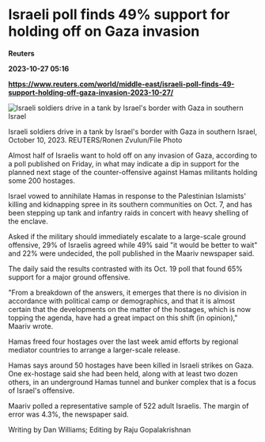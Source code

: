 # Israeli poll finds 49% support for holding off on Gaza invasion
**Reuters**

**2023-10-27 05:16**

**https://www.reuters.com/world/middle-east/israeli-poll-finds-49-support-holding-off-gaza-invasion-2023-10-27/**

![Israeli soldiers drive in a tank by Israel's border with Gaza in southern Israel](https://www.reuters.com/resizer/E_XEzuPKHZBC3fSSRJq2x3D_41o=/1920x0/filters:quality(80)/cloudfront-us-east-2.images.arcpublishing.com/reuters/F2EAU2EKJJKEFMAAUQULAEL2BE.jpg)

Israeli soldiers drive in a tank by Israel's border with Gaza in southern Israel, October 10, 2023. REUTERS/Ronen Zvulun/File Photo

Almost half of Israelis want to hold off on any invasion of Gaza, according to a poll published on Friday, in what may indicate a dip in support for the planned next stage of the counter-offensive against Hamas militants holding some 200 hostages.

Israel vowed to annihilate Hamas in response to the Palestinian Islamists' killing and kidnapping spree in its southern communities on Oct. 7, and has been stepping up tank and infantry raids in concert with heavy shelling of the enclave.

Asked if the military should immediately escalate to a large-scale ground offensive, 29% of Israelis agreed while 49% said "it would be better to wait" and 22% were undecided, the poll published in the Maariv newspaper said.

The daily said the results contrasted with its Oct. 19 poll that found 65% support for a major ground offensive.

"From a breakdown of the answers, it emerges that there is no division in accordance with political camp or demographics, and that it is almost certain that the developments on the matter of the hostages, which is now topping the agenda, have had a great impact on this shift (in opinion)," Maariv wrote.

Hamas freed four hostages over the last week amid efforts by regional mediator countries to arrange a larger-scale release.

Hamas says around 50 hostages have been killed in Israeli strikes on Gaza. One ex-hostage said she had been held, along with at least two dozen others, in an underground Hamas tunnel and bunker complex that is a focus of Israel's offensive.

Maariv polled a representative sample of 522 adult Israelis. The margin of error was 4.3%, the newspaper said.

Writing by Dan Williams; Editing by Raju Gopalakrishnan